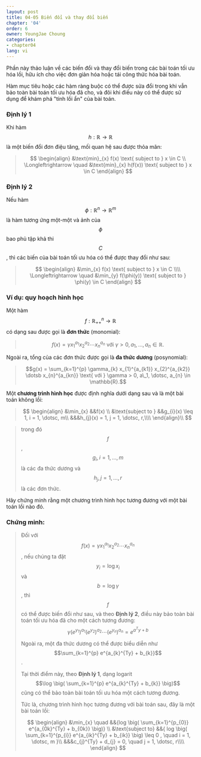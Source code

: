 ```yaml
---
layout: post
title: 04-05 Biến đổi và thay đổi biến
chapter: '04'
order: 6
owner: YoungJae Choung
categories:
- chapter04
lang: vi
---
```

Phần này thảo luận về các biến đổi và thay đổi biến trong các bài toán tối ưu hóa lồi, hữu ích cho việc đơn giản hóa hoặc tái công thức hóa bài toán.

Hàm mục tiêu hoặc các hàm ràng buộc có thể được sửa đổi trong khi vẫn bảo toàn bài toán tối ưu hóa đã cho, và đôi khi điều này có thể được sử dụng để khám phá "tính lồi ẩn" của bài toán.

### Định lý 1
Khi hàm $$h : \mathbb{R} \rightarrow \mathbb{R}$$ là một biến đổi đơn điệu tăng, mối quan hệ sau được thỏa mãn:

>$$
>\begin{align}
>   &\text{min}_{x} f(x) \text{ subject to } x \in C \\
>   \Longleftrightarrow \quad &\text{min}_{x} h(f(x)) \text{ subject to } x \in C
>\end{align}
>$$

### Định lý 2
Nếu hàm $$\phi: \mathbb{R}^{n} \rightarrow \mathbb{R}^{m}$$ là hàm tương ứng một-một và ảnh của $$\phi$$ bao phủ tập khả thi $$C$$, thì các biến của bài toán tối ưu hóa có thể được thay đổi như sau:   

>$$
>\begin{align}
>    &\min_{x} f(x) \text{ subject to } x \in C \\\\ 
>    \Longleftrightarrow \quad &\min_{y} f(\phi(y)) \text{ subject to } \phi(y) \in C
>\end{align}
>$$

### Ví dụ: quy hoạch hình học

Một hàm $$f: \mathbb{R}_{++}^n \rightarrow \mathbb{R}$$ có dạng sau được gọi là **đơn thức** (monomial):
> $$f(x) = \gamma x_{1}^{a_{1}} x_{2}^{a_{2}} \dotsb x_{n}^{a_{n}} \text{ với } \gamma > 0, a_{1}, \dotsc, a_{n} \in \mathbb{R}.$$


Ngoài ra, tổng của các đơn thức được gọi là **đa thức dương** (posynomial):
> $$g(x) = \sum_{k=1}^{p} \gamma_{k} x_{1}^{a_{k1}} x_{2}^{a_{k2}} \dotsb x_{n}^{a_{kn}} \text{ với } \gamma > 0, a\_1, \dotsc, a_{n} \in \mathbb{R}.$$


Một **chương trình hình học** được định nghĩa dưới dạng sau và là một bài toán không lồi:
>$$
\begin{align}
&\min_{x} &&f(x) \\
&\text{subject to } &&g_{i}(x) \leq 1, i = 1, \dotsc, m\\
&&&h_{j}(x) = 1, j = 1, \dotsc, r,\\\\
\end{align}\\
$$

>trong đó $$f$$, $$g_{i}, i=1, \dotsc, m$$ là các đa thức dương và $$h_{j}, j=1, \dotsc, r$$ là các đơn thức.

Hãy chứng minh rằng một chương trình hình học tương đương với một bài toán lồi nào đó.

### Chứng minh:
>Đối với $$f(x) = \gamma x_{1}^{a_{1}} x_{2}^{a_{2}} \dotsb x_{n}^{a_{n}}$$, nếu chúng ta đặt $$y_{i} = \log x_{i}$$ và $$b = \log \gamma$$, thì $$f$$ có thể được biến đổi như sau, và theo **Định lý 2**, điều này bảo toàn bài toán tối ưu hóa đã cho một cách tương đương:
>$$\gamma (e^{y_{1}})^{a_{1}} (e^{y_{2}})^{a_{2}} \dotsb (e^{y_{n}})^{a_{n}} = e^{a^Ty + b}$$
>
>Ngoài ra, một đa thức dương có thể được biểu diễn như $$\sum_{k=1}^{p} e^{a_{k}^{Ty} + b_{k}}$$.
>
>Tại thời điểm này, theo **Định lý 1**, dạng logarit $$\log \big( \sum_{k=1}^{p} e^{a_{k}^{Ty} + b_{k}} \big)$$ cũng có thể bảo toàn bài toán tối ưu hóa một cách tương đương.
>
>Tức là, chương trình hình học tương đương với bài toán sau, đây là một bài toán lồi:
>
>$$
>\begin{align}
&\min_{x} \quad &&{log \big( \sum_{k=1}^{p_{0}} e^{a_{0k}^{Ty} + b_{0k}} \big)} \\
&\text{subject to} &&{
         log \big( \sum_{k=1}^{p_{i}} e^{a_{ik}^{Ty} + b_{ik}} \big)
         \leq 0
         , \quad i = 1, \dotsc, m
}\\
&&&c_{j}^{Ty} + d_{j} = 0, \quad j = 1, \dotsc, r\\\\
\end{align}
$$

